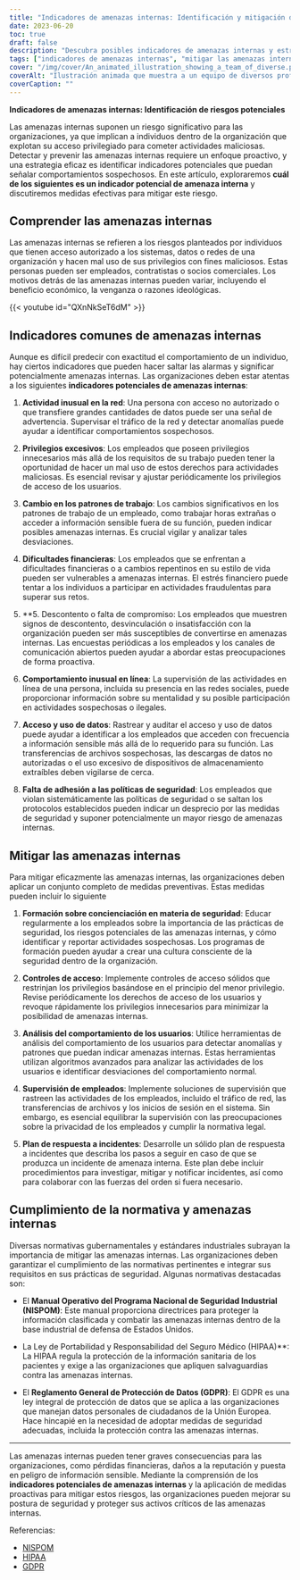 ```yaml
---
title: "Indicadores de amenazas internas: Identificación y mitigación de riesgos potenciales"
date: 2023-06-20
toc: true
draft: false
description: "Descubra posibles indicadores de amenazas internas y estrategias de mitigación eficaces para proteger la seguridad de su organización."
tags: ["indicadores de amenazas internas", "mitigar las amenazas internas", "riesgos potenciales", "ciberseguridad", "seguridad de los datos", "supervisión de los empleados", "controles de acceso", "análisis del comportamiento de los usuarios", "formación sobre concienciación en materia de seguridad", "cumplimiento de la normativa", "protección de datos", "supervisión de redes", "comportamiento de los empleados", "acceso a los datos", "actividad inusual en la red", "cambio en las pautas de trabajo", "dificultades financieras", "descontento", "comportamiento en línea", "políticas de seguridad", "plan de respuesta a incidentes", "NISPOM", "HIPAA", "GDPR", "gestión de riesgos", "detección de amenazas", "mitigación de las amenazas internas", "acceso privilegiado", "comportamiento sospechoso", "prevención de amenazas internas"]
cover: "/img/cover/An_animated_illustration_showing_a_team_of_diverse.png"
coverAlt: "Ilustración animada que muestra a un equipo de diversos profesionales debatiendo sobre ciberseguridad mientras están rodeados de candados e iconos de escudos."
coverCaption: ""
---
```


**Indicadores de amenazas internas: Identificación de riesgos potenciales**

Las amenazas internas suponen un riesgo significativo para las organizaciones, ya que implican a individuos dentro de la organización que explotan su acceso privilegiado para cometer actividades maliciosas. Detectar y prevenir las amenazas internas requiere un enfoque proactivo, y una estrategia eficaz es identificar indicadores potenciales que puedan señalar comportamientos sospechosos. En este artículo, exploraremos **cuál de los siguientes es un indicador potencial de amenaza interna** y discutiremos medidas efectivas para mitigar este riesgo.

## Comprender las amenazas internas

Las amenazas internas se refieren a los riesgos planteados por individuos que tienen acceso autorizado a los sistemas, datos o redes de una organización y hacen mal uso de sus privilegios con fines maliciosos. Estas personas pueden ser empleados, contratistas o socios comerciales. Los motivos detrás de las amenazas internas pueden variar, incluyendo el beneficio económico, la venganza o razones ideológicas.

{{< youtube id="QXnNkSeT6dM" >}}

## Indicadores comunes de amenazas internas

Aunque es difícil predecir con exactitud el comportamiento de un individuo, hay ciertos indicadores que pueden hacer saltar las alarmas y significar potencialmente amenazas internas. Las organizaciones deben estar atentas a los siguientes **indicadores potenciales de amenazas internas**:

1. **Actividad inusual en la red**: Una persona con acceso no autorizado o que transfiere grandes cantidades de datos puede ser una señal de advertencia. Supervisar el tráfico de la red y detectar anomalías puede ayudar a identificar comportamientos sospechosos.

2. **Privilegios excesivos**: Los empleados que poseen privilegios innecesarios más allá de los requisitos de su trabajo pueden tener la oportunidad de hacer un mal uso de estos derechos para actividades maliciosas. Es esencial revisar y ajustar periódicamente los privilegios de acceso de los usuarios.

3. **Cambio en los patrones de trabajo**: Los cambios significativos en los patrones de trabajo de un empleado, como trabajar horas extrañas o acceder a información sensible fuera de su función, pueden indicar posibles amenazas internas. Es crucial vigilar y analizar tales desviaciones.

4. **Dificultades financieras**: Los empleados que se enfrentan a dificultades financieras o a cambios repentinos en su estilo de vida pueden ser vulnerables a amenazas internas. El estrés financiero puede tentar a los individuos a participar en actividades fraudulentas para superar sus retos.

5. **5. Descontento o falta de compromiso: Los empleados que muestren signos de descontento, desvinculación o insatisfacción con la organización pueden ser más susceptibles de convertirse en amenazas internas. Las encuestas periódicas a los empleados y los canales de comunicación abiertos pueden ayudar a abordar estas preocupaciones de forma proactiva.

6. **Comportamiento inusual en línea**: La supervisión de las actividades en línea de una persona, incluida su presencia en las redes sociales, puede proporcionar información sobre su mentalidad y su posible participación en actividades sospechosas o ilegales.

7. **Acceso y uso de datos**: Rastrear y auditar el acceso y uso de datos puede ayudar a identificar a los empleados que acceden con frecuencia a información sensible más allá de lo requerido para su función. Las transferencias de archivos sospechosas, las descargas de datos no autorizadas o el uso excesivo de dispositivos de almacenamiento extraíbles deben vigilarse de cerca.

8. **Falta de adhesión a las políticas de seguridad**: Los empleados que violan sistemáticamente las políticas de seguridad o se saltan los protocolos establecidos pueden indicar un desprecio por las medidas de seguridad y suponer potencialmente un mayor riesgo de amenazas internas.

## Mitigar las amenazas internas

Para mitigar eficazmente las amenazas internas, las organizaciones deben aplicar un conjunto completo de medidas preventivas. Estas medidas pueden incluir lo siguiente

1. **Formación sobre concienciación en materia de seguridad**: Educar regularmente a los empleados sobre la importancia de las prácticas de seguridad, los riesgos potenciales de las amenazas internas, y cómo identificar y reportar actividades sospechosas. Los programas de formación pueden ayudar a crear una cultura consciente de la seguridad dentro de la organización.

2. **Controles de acceso**: Implemente controles de acceso sólidos que restrinjan los privilegios basándose en el principio del menor privilegio. Revise periódicamente los derechos de acceso de los usuarios y revoque rápidamente los privilegios innecesarios para minimizar la posibilidad de amenazas internas.

3. **Análisis del comportamiento de los usuarios**: Utilice herramientas de análisis del comportamiento de los usuarios para detectar anomalías y patrones que puedan indicar amenazas internas. Estas herramientas utilizan algoritmos avanzados para analizar las actividades de los usuarios e identificar desviaciones del comportamiento normal.

4. **Supervisión de empleados**: Implemente soluciones de supervisión que rastreen las actividades de los empleados, incluido el tráfico de red, las transferencias de archivos y los inicios de sesión en el sistema. Sin embargo, es esencial equilibrar la supervisión con las preocupaciones sobre la privacidad de los empleados y cumplir la normativa legal.

5. **Plan de respuesta a incidentes**: Desarrolle un sólido plan de respuesta a incidentes que describa los pasos a seguir en caso de que se produzca un incidente de amenaza interna. Este plan debe incluir procedimientos para investigar, mitigar y notificar incidentes, así como para colaborar con las fuerzas del orden si fuera necesario.

## Cumplimiento de la normativa y amenazas internas

Diversas normativas gubernamentales y estándares industriales subrayan la importancia de mitigar las amenazas internas. Las organizaciones deben garantizar el cumplimiento de las normativas pertinentes e integrar sus requisitos en sus prácticas de seguridad. Algunas normativas destacadas son:

- El **Manual Operativo del Programa Nacional de Seguridad Industrial (NISPOM)**: Este manual proporciona directrices para proteger la información clasificada y combatir las amenazas internas dentro de la base industrial de defensa de Estados Unidos.

- La Ley de Portabilidad y Responsabilidad del Seguro Médico (HIPAA)**: La HIPAA regula la protección de la información sanitaria de los pacientes y exige a las organizaciones que apliquen salvaguardias contra las amenazas internas.

- El **Reglamento General de Protección de Datos (GDPR)**: El GDPR es una ley integral de protección de datos que se aplica a las organizaciones que manejan datos personales de ciudadanos de la Unión Europea. Hace hincapié en la necesidad de adoptar medidas de seguridad adecuadas, incluida la protección contra las amenazas internas.

______

Las amenazas internas pueden tener graves consecuencias para las organizaciones, como pérdidas financieras, daños a la reputación y puesta en peligro de información sensible. Mediante la comprensión de los **indicadores potenciales de amenazas internas** y la aplicación de medidas proactivas para mitigar estos riesgos, las organizaciones pueden mejorar su postura de seguridad y proteger sus activos críticos de las amenazas internas.

Referencias:
- [NISPOM](https://www.federalregister.gov/documents/2020/12/21/2020-27698/national-industrial-security-program-operating-manual-nispom)
- [HIPAA](https://www.hhs.gov/hipaa/index.html)
- [GDPR](https://eur-lex.europa.eu/eli/reg/2016/679/oj)
